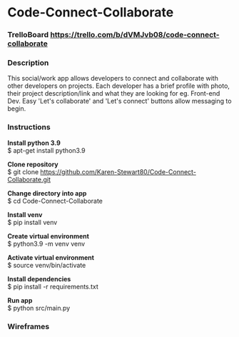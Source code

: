 # Code-Connect-Collaborate

### TrelloBoard https://trello.com/b/dVMJvb08/code-connect-collaborate
### Description

This social/work app allows developers to connect and collaborate with other developers on projects. Each developer has a brief profile with photo, their project description/link and what they are looking for eg. Front-end Dev. Easy 'Let's collaborate' and 'Let's connect' buttons allow messaging to begin.

 ### Instructions
 
**Install python 3.9**\
$ apt-get install python3.9

**Clone repository**\
$ git clone https://github.com/Karen-Stewart80/Code-Connect-Collaborate.git

**Change directory into app**\
$ cd Code-Connect-Collaborate

**Install venv**\
$ pip install venv

**Create virtual environment**\
$ python3.9 -m venv venv

**Activate virtual environment**\
$ source venv/bin/activate

**Install dependencies**\
$ pip install -r requirements.txt

**Run app**\
$ python src/main.py

### Wireframes








 
